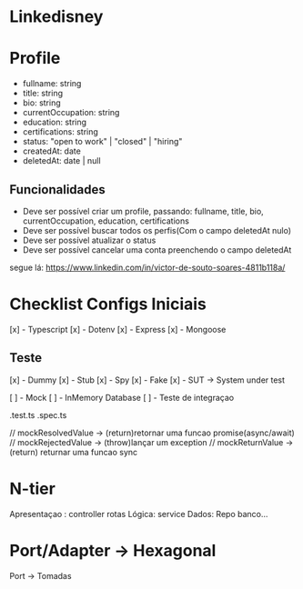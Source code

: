 # Linkedisney

# Profile
- fullname: string
- title: string
- bio: string
- currentOccupation: string
- education: string
- certifications: string
- status: "open to work" | "closed" | "hiring"
- createdAt: date
- deletedAt: date | null

## Funcionalidades
- Deve ser possível criar um profile, passando: fullname, title, bio, currentOccupation, education, certifications
- Deve ser possível buscar todos os perfis(Com o campo deletedAt nulo)
- Deve ser possível atualizar o status
- Deve ser possível cancelar uma conta preenchendo o campo deletedAt

segue lá: https://www.linkedin.com/in/victor-de-souto-soares-4811b118a/

# Checklist Configs Iniciais

[x] - Typescript
[x] - Dotenv
[x] - Express
[x] - Mongoose


## Teste

[x] - Dummy
[x] - Stub
[x] - Spy
[x] - Fake
[x] - SUT -> System under test

[ ] - Mock
[ ] - InMemory Database
[ ] - Teste de integraçao



.test.ts
.spec.ts

// mockResolvedValue -> (return)retornar uma funcao promise(async/await)
// mockRejectedValue -> (throw)lançar um exception
// mockReturnValue -> (return) returnar uma funcao sync

# N-tier 

Apresentaçao : controller rotas
Lógica: service
Dados: Repo banco...

# Port/Adapter -> Hexagonal

Port -> Tomadas

